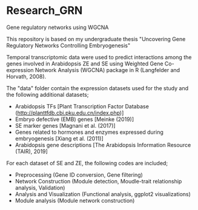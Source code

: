 # Research_GRN
Gene regulatory networks using WGCNA

This repository is based on my undergraduate thesis "Uncovering Gene Regulatory Networks Controlling Embryogenesis"

Temporal transcriptomic data were used to predict interactions among the genes involved in Arabidopsis ZE and SE using Weighted Gene Co-expression Network Analysis (WGCNA) package in R (Langfelder and Horvath, 2008).

The "data" folder contain the expression datasets used for the study and the following additional datasets;
- Arabidopsis TFs [Plant Transcription Factor Database (http://planttfdb.cbi.pku.edu.cn/index.php)] 
- Embryo defective (EMB) genes [Meinke (2019)]
- SE marker genes [Magnani et al. (2017)]
- Genes related to hormones and enzymes expressed during embryogenesis [Xiang et al. (2011)]
- Arabidopsis gene descriptions [The Arabidopsis Information Resource (TAIR), 2019]

For each dataset of SE and ZE, the following codes are included;
- Preprocessing (Gene ID conversion, Gene filtering)
- Network Construction (Module detection, Moudle-trait relationship analysis, Validation)
- Analysis and Visualization (Functional analysis, ggplot2 visualizations)
- Module analysis (Module network construction)
